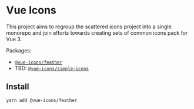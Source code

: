 # Vue Icons

This project aims to regroup the scattered icons project into a single monorepo and join efforts
towards creating sets of common icons pack for Vue 3.

Packages:

- [`@vue-icons/feather`](https://npmjs.com/package/@vue-icons/feather)
- TBD: [`@vue-icons/simple-icons`](https://npmjs.com/package/@vue-icons/simple-icons)

## Install

```bash
yarn add @vue-icons/feather
```
